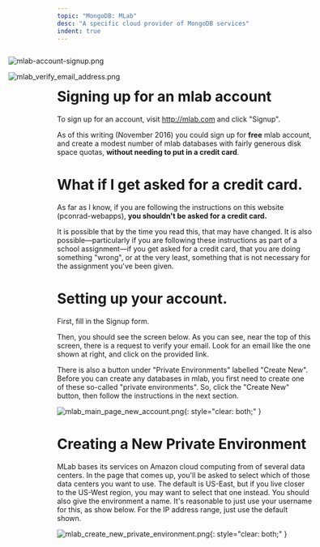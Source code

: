 ```yaml
---
topic: "MongoDB: MLab"
desc: "A specific cloud provider of MongoDB services"
indent: true
---
```


<div style="display:none;">
https://pconrad-webapps.github.io/topics/mongodb_mlab
</div>

<div style="float: right; width: 600px;" markdown="1">

![mlab-account-signup.png](mlab-account-signup.png)

![mlab_verify_email_address.png](mlab_verify_email_address.png)

</div>

# Signing up for an mlab account

To sign up for an account, visit  <http://mlab.com> and click "Signup".

As of this writing (November 2016) you could sign up for <b>free</b> mlab account, and create a modest number of mlab databases with
fairly generous disk space quotas, <b>without needing to put in a credit card</b>. 

# What if I get asked for a credit card.

As far as I know, if you are following the instructions on this website (pconrad-webapps), <b>you shouldn't be asked for a credit card.</b>

It is possible that by the time you read this, that may have changed.   It is also possible&mdash;particularly if you are following these
instructions as part of a school assignment&mdash;if you get asked for a credit card, that you
are doing something "wrong", or at the very least, something that is not necessary for the assignment you've been given.

# Setting up your account.

First, fill in the Signup form.

Then, you should see the screen below.   As you can see, near the top of this screen, there is a request to verify your email.
Look for an email like the one shown at right, and click on the provided link.  

There is also a button under "Private Environments" labelled "Create New".  Before you can create any databases in mlab, you first need to create one of these so-called "private environments".  So, click the "Create New" button, then follow the instructions in the next section.

![mlab_main_page_new_account.png](mlab_main_page_new_account.png){: style="clear: both;" }

# Creating a New Private Environment

MLab bases its services on Amazon cloud computing from of several data centers.  In the page that comes up, you'll be asked to select which of those data centers you want to use.   The default is US-East, but if you live closer to the US-West region, you may want to select that one instead.    You should also give the environment a name. It's reasonable to just use your username for this, as show below.  For the IP address range, just use the default shown.

![mlab_create_new_private_environment.png](mlab_create_new_private_environment.png){: style="clear: both;" }



